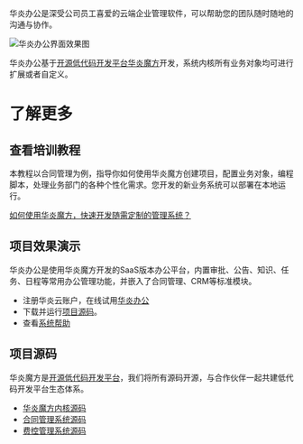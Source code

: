 华炎办公是深受公司员工喜爱的云端企业管理软件，可以帮助您的团队随时随地的沟通与协作。

![华炎办公界面效果图](https://www.steedos.com/assets/products/workflow.png)

华炎办公基于[开源低代码开发平台华炎魔方](https://www.steedos.com/platform/)开发，系统内核所有业务对象均可进行扩展或者自定义。

# 了解更多

## 查看培训教程

本教程以合同管理为例，指导你如何使用华炎魔方创建项目，配置业务对象，编程脚本，处理业务部门的各种个性化需求。您开发的新业务系统可以部署在本地运行。

[如何使用华炎魔方，快速开发随需定制的管理系统？](https://www.steedos.com/developer/)

## 项目效果演示

华炎办公是使用华炎魔方开发的SaaS版本办公平台，内置审批、公告、知识、任务、日程等常用办公管理功能，并嵌入了合同管理、CRM等标准模块。

- 注册华炎云账户，在线试用[华炎办公](https://cn.steedos.com/)
- 下载并运行[项目源码](https://github.com/steedos/steedos-project-saas)。
- 查看[系统帮助](https://www.steedos.com/help/)

## 项目源码

华炎魔方是[开源低代码开发平台](https://github.com/steedos/)，我们将所有源码开源，与合作伙伴一起共建低代码开发平台生态体系。

- [华炎魔方内核源码](https://github.com/steedos/object-server)
- [合同管理系统源码](https://github.com/steedos/steedos-contracts-app)
- [费控管理系统源码](https://github.com/steedos/steedos-project-dzug)
